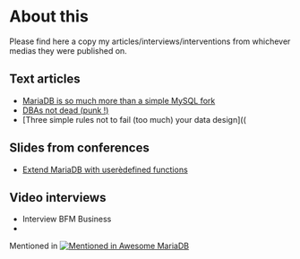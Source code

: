 # About this
Please find here a copy my articles/interviews/interventions from whichever medias they were published on.

## Text articles
* [MariaDB is so much more than a simple MySQL fork](https://github.com/SylvainA77/articles/blob/main/MariaDB%3A-more-than-MySQL-fork.md)  
* [DBAs not dead (punk !)](https://github.com/SylvainA77/articles/blob/main/dba-not-dead.md)  
* [Three simple rules not to fail (too much) your data design]((  


## Slides from conferences
* [Extend MariaDB with userèdefined functions](https://fr.slideshare.net/slideshow/extending-mariadb-with-userdefined-functions/135046794)   

## Video interviews
* Interview BFM Business  
*    

Mentioned in [![Mentioned in Awesome MariaDB](https://awesome.re/mentioned-badge.svg)](https://github.com/Vettabase/awesome-mariadb)
